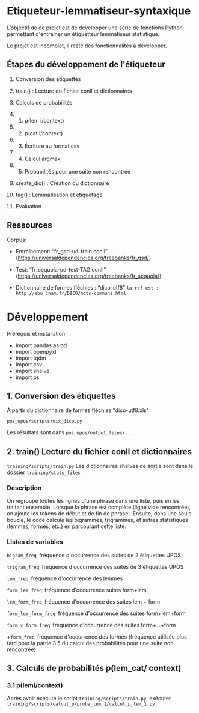 # Etiqueteur-lemmatiseur-syntaxique
L’objectif de ce projet est de développer une série de fonctions Python permettant d'entrainer un étiquetteur lemmatiseur statistique.

Le projet est incomplet, il reste des fonctionnalités à développer.

## Étapes du développement de l'étiqueteur

1. Conversion des étiquettes 

2. train() : Lecture du fichier conll et dictionnaires

3. Calculs de probabilités

3. 1. p(lem i/context)

3. 2. p(cat i/context)

3. 3. Écriture au format csv

3. 4. Calcul argmax 

3. 5. Probabilités pour une suite non rencontrée

4. create_dic() : Création du dictionnaire 

5. tag() : Lemmatisation et étiquetage 

6. Evaluation
## Ressources

Corpus: 
* Entraînement: “fr_gsd-ud-train.conll” (https://universaldependencies.org/treebanks/fr_gsd/)

* Test: “fr_sequoia-ud-test-TAG.conll” (https://universaldependencies.org/treebanks/fr_sequoia/) 

* Dictionnaire de formes fléchies : “dico-utf8” `la ref est : http://abu.cnam.fr/DICO/mots-communs.html`


# Développement

Prérequis et installation : 
* import pandas as pd
* import openpyxl
* import tqdm 
* import csv
* import shelve
* import os

## 1. Conversion des étiquettes 

À partir du dictionnaire de formes fléchies "dico-utf8.xls"

    pos_upos/scripts/mix_dico.py

Les résultats sont dans `pos_upos/output_files/... `

## 2. train() Lecture du fichier conll et dictionnaires

 `training/scripts/train.py`
Les dictionnaires shelves de sortie sont dans le dossier `training/stats_files`

### Description
On regroupe toutes les lignes d'une phrase dans une liste, puis en les traitant ensemble. Lorsque la phrase est complète (ligne vide rencontrée), on ajoute les tokens de début et de fin de phrase <eos>. Ensuite, dans une seule boucle, le code calcule les bigrammes, trigrammes, et autres statistiques (lemmes, formes, etc.) en parcourant cette liste. 

### Listes de variables

`bigram_freq `fréquence d'occurrence des suites de 2 étiquettes UPOS

`trigram_freq `fréquence d'occurrence des suites de 3 étiquettes UPOS

`lem_freq `fréquence d'occurrence des lemmes

`form_lem_freq `fréquence d'occurrence suites form+lem

`lem_form_freq `fréquence d'occurrence des suites lem + form

`form_lem_form_freq `fréquence d'occurrence des suites form+lem+form

`form_x_form_freq `fréquence d'occurrence des suites form+...+form

+`form_freq `fréquence d'occurrence des formes (fréquence utilisée plus tard pour la partie 3.5 du calcul des probabilités pour une suite non rencontrée)

## 3. Calculs de probabilités p(lem_cat/ context) 

### 3.1 p(lemi/context)

Après avoir exécuté le script `training/scripts/train.py`, exécuter `training/scripts/calcul_p/proba_lem_1/calcul_p_lem_1.py`



